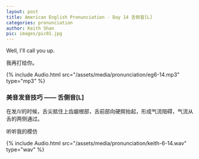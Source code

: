 ```yaml
---
layout: post
title: American English Pronunciation - Day 14 舌侧音[L]
categories: pronunciation
author: Keith Shan
pic: images/pic01.jpg
---
```


Well, I'll call you up.

我再打给你。

<!--more-->

{% include Audio.html src="/assets/media/pronunciation/eg6-14.mp3" type="mp3" %}

### 美音发音技巧 —— 舌侧音[L]

在发/l/的时候，舌尖抵住上齿龈根部，舌前部向硬腭抬起，形成气流阻碍，气流从舌的两侧通过。

听听我的模仿

{% include Audio.html src="/assets/media/pronunciation/keith-6-14.wav" type="wav" %}



